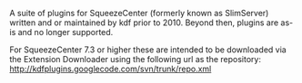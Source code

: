 A suite of plugins for SqueezeCenter (formerly known as SlimServer) written and or maintained by kdf prior to 2010. Beyond then, plugins are as-is and no longer supported.

For SqueezeCenter 7.3 or higher these are intended to be downloaded via the Extension Downloader using the following url as the repository: http://kdfplugins.googlecode.com/svn/trunk/repo.xml